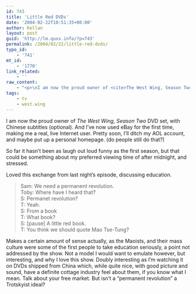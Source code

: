 ```yaml
---
id: 743
title: 'Little Red DVDs'
date: '2004-02-22T10:51:35+00:00'
author: Kellan
layout: post
guid: 'http://lm.quxx.info/?p=743'
permalink: /2004/02/22/little-red-dvds/
typo_id:
    - '741'
mt_id:
    - '1770'
link_related:
    - ''
raw_content:
    - "<p>\nI am now the proud owner of <cite>The West Wing, Season Two</cite> DVD set, with Chinese subtitles (optional).  And I\\'ve now used eBay for the first time, making me a real, live Internet user.  Pretty soon, I\\'ll ditch my AOL account, and maybe put up a personal homepage.  (do people still do that?)\n</p>\n<p>\nSo far it hasn\\'t been as laugh out loud funny as the first season, but that could be something about my preferred viewing time of after midnight, and stressed.\n</p>\n<p>\nLoved this exchange from last night\\'s episode, discussing education.\n<blockquote>\nSam: We need a permanent revolution.<br />\nToby: Where have I heard that?<br />\nS: Permanet revolution?<br />\nT: Yeah.<br />\nS: From a book<br />\nT: What book?<br />\nS: [pause] A little red book.<br />\nT: You think we should quote Mao Tse-Tung?<br />\n</blockquote>\nMakes a certain amount of sense actually, as the Maoists, and their mass culture were some of the first people to take education seriously, a point not addressed by the show.  Not a model I would want to emulate however, but interesting, and why I love this show.  Doubly interesting as I\\'m watching it on DVDs shipped from China which, while quite nice, with good picture and sound, have a definite cottage industry feel about them, if you know what I mean.  Talk about your free market.\n</p>\n<p>\nBut isn\\'t a \\\"permanent revolution\\\" a Trotskyist ideal?\n</p>"
tags:
    - tv
    - west.wing
---
```


I am now the proud owner of <cite>The West Wing, Season Two</cite> DVD set, with Chinese subtitles (optional). And I’ve now used eBay for the first time, making me a real, live Internet user. Pretty soon, I’ll ditch my AOL account, and maybe put up a personal homepage. (do people still do that?)

So far it hasn’t been as laugh out loud funny as the first season, but that could be something about my preferred viewing time of after midnight, and stressed.

Loved this exchange from last night’s episode, discussing education.

> Sam: We need a permanent revolution.  
> Toby: Where have I heard that?  
> S: Permanet revolution?  
> T: Yeah.  
> S: From a book  
> T: What book?  
> S: \[pause\] A little red book.  
> T: You think we should quote Mao Tse-Tung?

Makes a certain amount of sense actually, as the Maoists, and their mass culture were some of the first people to take education seriously, a point not addressed by the show. Not a model I would want to emulate however, but interesting, and why I love this show. Doubly interesting as I’m watching it on DVDs shipped from China which, while quite nice, with good picture and sound, have a definite cottage industry feel about them, if you know what I mean. Talk about your free market. But isn’t a “permanent revolution” a Trotskyist ideal?